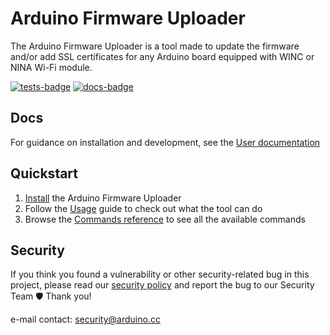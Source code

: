 # Arduino Firmware Uploader

The Arduino Firmware Uploader is a tool made to update the firmware and/or add SSL certificates for any Arduino board
equipped with WINC or NINA Wi-Fi module.

[![tests-badge]](https://github.com/arduino/arduino-fwuploader/actions/workflows/test.yaml)
[![docs-badge]](https://github.com/arduino/arduino-fwuploader/actions/workflows/publish-docs.yaml)

## Docs

For guidance on installation and development, see the [User documentation]

## Quickstart

1. [Install] the Arduino Firmware Uploader
2. Follow the [Usage] guide to check out what the tool can do
3. Browse the [Commands reference] to see all the available commands

## Security

If you think you found a vulnerability or other security-related bug in this project, please read our [security policy]
and report the bug to our Security Team 🛡️ Thank you!

e-mail contact: security@arduino.cc

[tests-badge]: https://github.com/arduino/arduino-fwuploader/actions/workflows/test.yaml/badge.svg
[docs-badge]: https://github.com/arduino/arduino-fwuploader/actions/workflows/publish-docs.yaml/badge.svg
[security policy]: https://github.com/arduino/arduino-fwuploader/security/policy
[user documentation]: https://arduino.github.io/arduino-fwuploader/
[install]: https://arduino.github.io/arduino-fwuploader/latest/installation
[usage]: https://arduino.github.io/arduino-fwuploader/latest/usage
[commands reference]: https://arduino.github.io/arduino-fwuploader/latest/commands/arduino-fwuploader/
